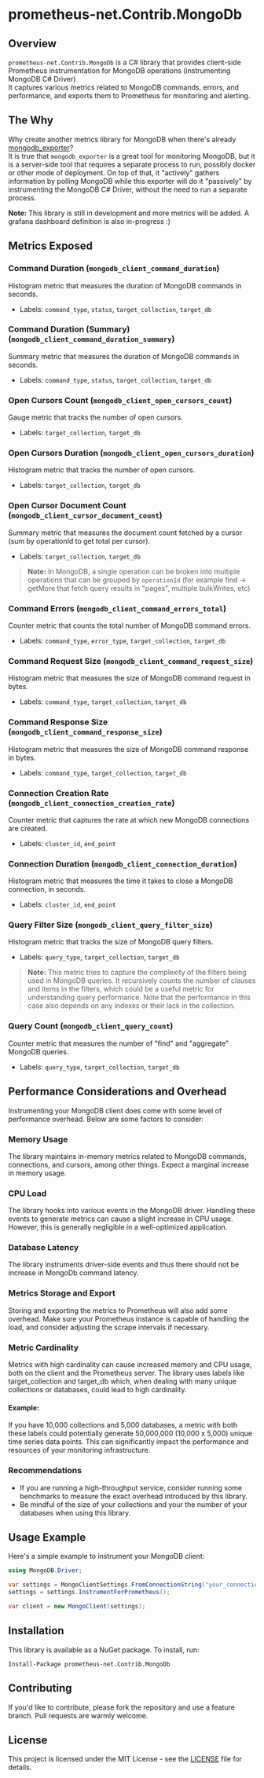# prometheus-net.Contrib.MongoDb

## Overview

`prometheus-net.Contrib.MongoDb` is a C# library that provides client-side Prometheus instrumentation for MongoDB operations (instrumenting MongoDB C# Driver)  
It captures various metrics related to MongoDB commands, errors, and performance, and exports them to Prometheus for monitoring and alerting.

## The Why

Why create another metrics library for MongoDB when there's already [mongodb_exporter](https://github.com/percona/mongodb_exporter)?  
It is true that `mongodb_exporter` is a great tool for monitoring MongoDB, but it is a server-side tool that requires a separate process to run, possibly docker or other mode of deployment. 
On top of that, it "actively" gathers information by polling MongoDB while this exporter will do it "passively" by instrumenting the MongoDB C# Driver, without the need to run a separate process.

**Note:** This library is still in development and more metrics will be added. A grafana dashboard definition is also in-progress :)

## Metrics Exposed

### Command Duration (`mongodb_client_command_duration`)

Histogram metric that measures the duration of MongoDB commands in seconds.

- Labels: `command_type`, `status`, `target_collection`, `target_db`

### Command Duration (Summary) (`mongodb_client_command_duration_summary`)

Summary metric that measures the duration of MongoDB commands in seconds.

- Labels: `command_type`, `status`, `target_collection`, `target_db`

### Open Cursors Count (`mongodb_client_open_cursors_count`)

Gauge metric that tracks the number of open cursors.

- Labels: `target_collection`, `target_db`

### Open Cursors Duration (`mongodb_client_open_cursors_duration`)

Histogram metric that tracks the number of open cursors.

- Labels: `target_collection`, `target_db`

### Open Cursor Document Count (`mongodb_client_cursor_document_count`)

Summary metric that measures the document count fetched by a cursor (sum by operationId to get total per cursor).

- Labels: `target_collection`, `target_db`

> **Note:** In MongoDB, a single operation can be broken into multiple operations that can be grouped by `operationId` (for example find -> getMore that fetch query results in "pages", multiple bulkWrites, etc) 

### Command Errors (`mongodb_client_command_errors_total`)

Counter metric that counts the total number of MongoDB command errors.

- Labels: `command_type`, `error_type`, `target_collection`, `target_db`

### Command Request Size (`mongodb_client_command_request_size`)

Histogram metric that measures the size of MongoDB command request in bytes.

- Labels: `command_type`, `target_collection`, `target_db`

### Command Response Size (`mongodb_client_command_response_size`)

Histogram metric that measures the size of MongoDB command response in bytes.

- Labels: `command_type`, `target_collection`, `target_db`

### Connection Creation Rate (`mongodb_client_connection_creation_rate`)

Counter metric that captures the rate at which new MongoDB connections are created.

- Labels: `cluster_id`, `end_point`

### Connection Duration (`mongodb_client_connection_duration`)

Histogram metric that measures the time it takes to close a MongoDB connection, in seconds.

- Labels: `cluster_id`, `end_point`

### Query Filter Size (`mongodb_client_query_filter_size`)

Histogram metric that tracks the size of MongoDB query filters.

- Labels: `query_type`, `target_collection`, `target_db`

> **Note:** This metric tries to capture the complexity of the filters being used in MongoDB queries. It recursively counts the number of clauses and items in the filters, which could be a useful metric for understanding query performance. Note that the performance in this case also depends on any indexes or their lack in the collection.

### Query Count (`mongodb_client_query_count`)

Counter metric that measures the number of "find" and "aggregate" MongoDB queries.

- Labels: `query_type`, `target_collection`, `target_db`

## Performance Considerations and Overhead

Instrumenting your MongoDB client does come with some level of performance overhead. Below are some factors to consider:

### Memory Usage

The library maintains in-memory metrics related to MongoDB commands, connections, and cursors, among other things. Expect a marginal increase in memory usage.

### CPU Load

The library hooks into various events in the MongoDB driver. Handling these events to generate metrics can cause a slight increase in CPU usage. However, this is generally negligible in a well-optimized application.

### Database Latency

The library instruments driver-side events and thus there should not be increase in MongoDb command latency.

### Metrics Storage and Export

Storing and exporting the metrics to Prometheus will also add some overhead. Make sure your Prometheus instance is capable of handling the load, and consider adjusting the scrape intervals if necessary.

### Metric Cardinality

Metrics with high cardinality can cause increased memory and CPU usage, both on the client and the Prometheus server. The library uses labels like target_collection and target_db which, when dealing with many unique collections or databases, could lead to high cardinality.

#### Example:

If you have 10,000 collections and 5,000 databases, a metric with both these labels could potentially generate 50,000,000 (10,000 x 5,000) unique time series data points. This can significantly impact the performance and resources of your monitoring infrastructure.

### Recommendations

- If you are running a high-throughput service, consider running some benchmarks to measure the exact overhead introduced by this library.
- Be mindful of the size of your collections and your the number of your databases when using this library.

## Usage Example

Here's a simple example to instrument your MongoDB client:

```cs
using MongoDB.Driver;

var settings = MongoClientSettings.FromConnectionString("your_connection_string_here");
settings = settings.InstrumentForPrometheus();

var client = new MongoClient(settings);
```

## Installation

This library is available as a NuGet package. To install, run:

```
Install-Package prometheus-net.Contrib.MongoDb
```

## Contributing

If you'd like to contribute, please fork the repository and use a feature branch. Pull requests are warmly welcome.

## License

This project is licensed under the MIT License - see the [LICENSE](LICENSE) file for details.
